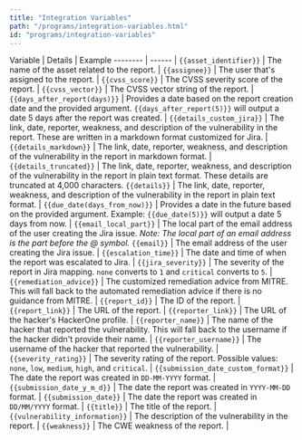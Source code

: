 ```yaml
---
title: "Integration Variables"
path: "/programs/integration-variables.html"
id: "programs/integration-variables"
---
```


Variable | Details | Example
-------- | ------ |
`{{asset_identifier}}` | The name of the asset related to the report. |
`{{assignee}}` | The user that's assigned to the report. |
`{{cvss_score}}` | The CVSS severity score of the report. |
`{{cvss_vector}}` | The CVSS vector string of the report. |
`{{days_after_report(days)}}` | Provides a date based on the report creation date and the provided argument. `{{days_after_report(5)}}` will output a date 5 days after the report was created. |
`{{details_custom_jira}}` | The link, date, reporter, weakness, and description of the vulnerability in the report. These are written in a markdown format customized for Jira. |
`{{details_markdown}}` | The link, date, reporter, weakness, and description of the vulnerability in the report in markdown format. |
`{{details_truncated}}` | The link, date, reporter, weakness, and description of the vulnerability in the report in plain text format.  These details are truncated at 4,000 characters.
`{{details}}` | The link, date, reporter, weakness, and description of the vulnerability in the report in plain text format. |
`{{due_date(days_from_now)}}` | Provides a date in the future based on the provided argument. Example: `{{due_date(5)}}` will output a date 5 days from now. |
`{{email_local_part}}` | The local part of the email address of the user creating the Jira issue. *Note: The local part of an email address is the part before the @ symbol.*
`{{email}}` | The email address of the user creating the Jira issue. |
`{{escalation_time}}` | The date and time of when the report was escalated to Jira. |
`{{jira_severity}}` | The severity of the report in Jira mapping. `none` converts to `1` and `critical` converts to `5`. |
`{{remediation_advice}}` | The customized remediation advice from MITRE. This will fall back to the automated remediation advice if there is no guidance from MITRE. |
`{{report_id}}` | The ID of the report. |
`{{report_link}}` | The URL of the report. |
`{{reporter_link}}` | The URL of the hacker's HackerOne profile. |
`{{reporter_name}}` | The name of the hacker that reported the vulnerability. This will fall back to the username if the hacker didn't provide their name. |
`{{reporter_username}}` | The username of the hacker that reported the vulnerability. |
`{{severity_rating}}` | The severity rating of the report. Possible values: `none`, `low`, `medium`, `high`, and `critical`. |
`{{submission_date_custom_format}}` | The date the report was created in `DD-MM-YYYY` format. |
`{{submission_date_y_m_d}}` | The date the report was created in `YYYY-MM-DD` format. |
`{{submission_date}}` | The date the report was created in `DD/MM/YYYY` format. |
`{{title}}` | The title of the report. |
`{{vulnerability_information}}` | The description of the vulnerability in the report. |
`{{weakness}}` | The CWE weakness of the report. |
